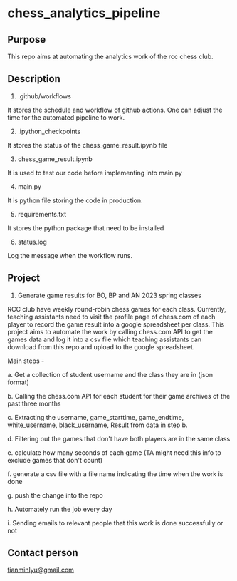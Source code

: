 # chess_analytics_pipeline

## Purpose

This repo aims at automating the analytics work of the rcc chess club.

## Description

1. .github/workflows

It stores the schedule and workflow of github actions. One can adjust the time for the automated pipeline to work.

2. .ipython_checkpoints

It stores the status of the chess_game_result.ipynb file

3. chess_game_result.ipynb

It is used to test our code before implementing into main.py

4. main.py

It is python file storing the code in production.

5. requirements.txt

It stores the python package that need to be installed

6. status.log

Log the message when the workflow runs.

## Project
1. Generate game results for BO, BP and AN 2023 spring classes

RCC club have weekly round-robin chess games for each class. Currently, teaching assistants need to visit the profile page of chess.com of each player to record the game result into a google spreadsheet per class. This project aims to automate the work by calling chess.com API to get the games data and log it into a csv file which teaching assistants can download from this repo and upload to the google spreadsheet.

Main steps -

a. Get a collection of student username and the class they are in (json format)

b. Calling the chess.com API for each student for their game archives of the past three months

c. Extracting the username, game_starttime, game_endtime, white_username, black_username, Result from data in step b.

d. Filtering out the games that don't have both players are in the same class

e. calculate how many seconds of each game (TA might need this info to exclude games that don't count)

f. generate a csv file with a file name indicating the time when the work is done

g. push the change into the repo

h. Automately run the job every day

i. Sending emails to relevant people that this work is done successfully or not

## Contact person

tianminlyu@gmail.com
